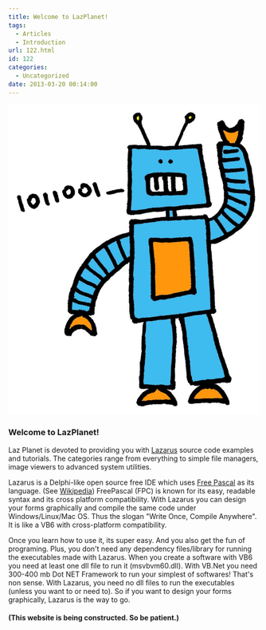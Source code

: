 ```yaml
---
title: Welcome to LazPlanet!
tags:
  - Articles
  - Introduction
url: 122.html
id: 122
categories:
  - Uncategorized
date: 2013-03-20 00:14:00
---
```


[![](welcome/public-speaking-robot-simple.jpg)](welcome/public-speaking-robot-simple.jpg)

### Welcome to LazPlanet!

Laz Planet is devoted to providing you with [Lazarus](http://www.lazarus.freepascal.org/) source code examples and tutorials. The categories range from everything to simple file managers, image viewers to advanced system utilities.

  
  

Lazarus is a Delphi-like open source free IDE which uses [Free Pascal](http://en.wikipedia.org/wiki/Free_Pascal) as its language. (See [Wikipedia](http://en.wikipedia.org/wiki/Lazarus_%28IDE%29)) FreePascal (FPC) is known for its easy, readable syntax and its cross platform compatibility. With Lazarus you can design your forms graphically and compile the same code under Windows/Linux/Mac OS. Thus the slogan "Write Once, Compile Anywhere". It is like a VB6 with cross-platform compatibility.  
  
  

Once you learn how to use it, its super easy. And you also get the fun of programing. Plus, you don't need any dependency files/library for running the executables made with Lazarus. When you create a software with VB6 you need at least one dll file to run it (msvbvm60.dll). With VB.Net you need 300-400 mb Dot NET Framework to run your simplest of softwares! That's non sense. With Lazarus, you need no dll files to run the executables (unless you want to or need to). So if you want to design your forms graphically, Lazarus is the way to go.  
  
  

  

#### (This website is being constructed. So be patient.)